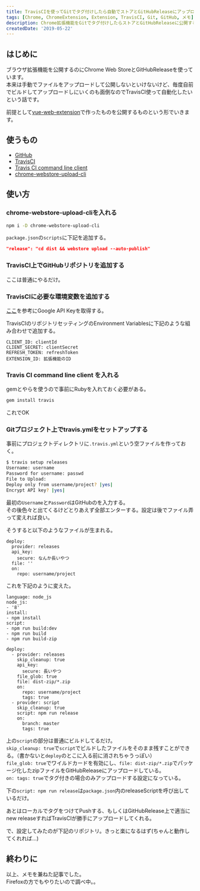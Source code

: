 ```yaml
---
title: TravisCIを使ってGitでタグ付けしたら自動でストアとGitHubReleaseにアップロードする
tags: [Chrome, ChromeExtension, Extension, TravisCI, Git, GitHub, メモ]
description: Chrome拡張機能をGitでタグ付けしたらストアとGitHubReleaseに公開する話です
createdDate: '2019-05-22'
---
```


## はじめに

ブラウザ拡張機能を公開するのにChrome Web StoreとGitHubReleaseを使っています。  
本来は手動でファイルをアップロードして公開しないといけないけど、毎度自前でビルドしてアップロードしにいくのも面倒なのでTravisCI使って自動化したいという話です。

前提として[vue-web-extension](https://github.com/Kocal/vue-web-extension)で作ったものを公開するものという形でいきます。

## 使うもの

- [GitHub](https://github.com/)
- [TravisCI](https://travis-ci.org/)
- [Travis CI command line client](https://github.com/travis-ci/travis.rb)
- [chrome-webstore-upload-cli](https://github.com/DrewML/chrome-webstore-upload-cli)

## 使い方

### chrome-webstore-upload-cliを入れる

```sh
npm i -D chrome-webstore-upload-cli
```

`package.json`の`scripts`に下記を追加する。

```json
"release": "cd dist && webstore upload --auto-publish"
```

### TravisCI上でGitHubリポジトリを追加する

ここは普通にやるだけ。

### TravisCIに必要な環境変数を追加する

[ここ](https://github.com/DrewML/chrome-webstore-upload/blob/master/How%20to%20generate%20Google%20API%20keys.md)を参考にGoogle API Keyを取得する。

TravisCIのリポジトリセッティングのEnvironment Variablesに下記のような組み合わせで追加する。

```text
CLIENT_ID: clientId
CLIENT_SECRET: clientSecret
REFRESH_TOKEN: refreshToken
EXTENSION_ID: 拡張機能のID
```

### Travis CI command line client を入れる

gemとやらを使うので事前にRubyを入れておく必要がある。

```sh
gem install travis
```

これでOK

### Gitプロジェクト上でtravis.ymlをセットアップする

事前にプロジェクトディレクトリに`.travis.yml`という空ファイルを作っておく。

```sh
$ travis setup releases
Username: username
Password for username: passwd
File to Upload:
Deploy only from username/project? |yes|
Encrypt API key? |yes|
```

最初の`Username`と`Password`はGitHubのを入力する。  
その後色々と出てくるけどとりあえず全部エンターする。設定は後でファイル弄って変えれば良い。

そうすると以下のようなファイルが生まれる。

```yaml[.travis.yml]
deploy:
  provider: releases
  api_key:
    secure: なんか長いやつ
  file: ''
  on:
    repo: username/project
```

これを下記のように変えた。

```yaml[.travis.yml]
language: node_js
node_js:
- '8'
install:
- npm install
script:
- npm run build:dev
- npm run build
- npm run build-zip

deploy:
  - provider: releases
    skip_cleanup: true
    api_key:
      secure: 長いやつ
    file_glob: true
    file: dist-zip/*.zip
    on:
      repo: username/project
      tags: true
  - provider: script
    skip_cleanup: true
    script: npm run release
    on:
      branch: master
      tags: true
```

上の`script`の部分は普通にビルドしてるだけ。  
`skip_cleanup: true`で`script`でビルドしたファイルをそのまま残すことができる。（書かないと`deploy`のとこに入る前に消されちゃうっぽい）  
`file_glob: true`でワイルドカードを有効にし、`file: dist-zip/*.zip`でパッケージ化したzipファイルをGitHubReleaseにアップロードしている。  
`on: tags: true`でタグ付きの場合のみアップロードする設定になっている。

下の`script: npm run release`は`package.json`内のreleaseScriptを呼び出しているだけ。

あとはローカルでタグをつけてPushする、もしくはGitHubRelease上で適当にnew releaseすればTravisCIが勝手にアップロードしてくれる。

で、設定してみたのが下記のリポジトリ。きっと楽になるはず(ちゃんと動作してくれれば…)

<link-card title="mnao305/VRCFriendCheck" text="VRChatのフレンドのオンライン状況の確認、オンライン通知ができるブラウザ拡張機能. Contribute to mnao305/VRCFriendCheck development by creating an account on GitHub." link-url="https://github.com/mnao305/VRCFriendCheck" img-src="/link_img/ab3abdd2c08124837cb27f46b8909886f24e490c.png"></link-card>

## 終わりに

以上、メモを兼ねた記事でした。  
Firefoxの方でもやりたいので調べ中。。
